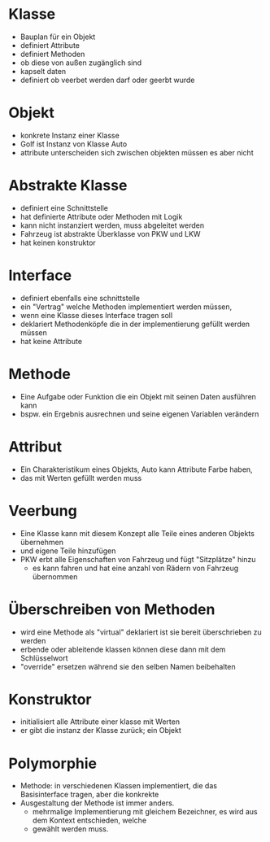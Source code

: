 # Klasse
- Bauplan für ein Objekt
- definiert Attribute
- definiert Methoden
- ob diese von außen zugänglich sind
- kapselt daten
- definiert ob veerbet werden darf oder geerbt wurde

# Objekt
- konkrete Instanz einer Klasse
- Golf ist Instanz von Klasse Auto
- attribute unterscheiden sich zwischen objekten müssen es aber nicht

# Abstrakte Klasse
- definiert eine Schnittstelle
- hat definierte Attribute oder Methoden mit Logik
- kann nicht instanziert werden, muss abgeleitet werden
- Fahrzeug ist abstrakte Überklasse von PKW und LKW
- hat keinen konstruktor

# Interface
- definiert ebenfalls eine schnittstelle
- ein "Vertrag" welche Methoden implementiert werden müssen,
- wenn eine Klasse dieses Interface tragen soll
- deklariert Methodenköpfe die in der implementierung gefüllt werden müssen
- hat keine Attribute

# Methode
- Eine Aufgabe oder Funktion die ein Objekt mit seinen Daten ausführen kann
- bspw. ein Ergebnis ausrechnen und seine eigenen Variablen verändern

# Attribut
- Ein Charakteristikum eines Objekts, Auto kann Attribute Farbe haben,
- das mit Werten gefüllt werden muss

# Veerbung
- Eine Klasse kann mit diesem Konzept alle Teile eines anderen Objekts übernehmen
- und eigene Teile hinzufügen
- PKW erbt alle Eigenschaften von Fahrzeug und fügt "Sitzplätze" hinzu
  - es kann fahren und hat eine anzahl von Rädern von Fahrzeug übernommen

# Überschreiben von Methoden
- wird eine Methode als "virtual" deklariert ist sie bereit überschrieben zu werden
- erbende oder ableitende klassen können diese dann mit dem Schlüsselwort
- "override" ersetzen während sie den selben Namen beibehalten

# Konstruktor
- initialisiert alle Attribute einer klasse mit Werten
- er gibt die instanz der Klasse zurück; ein Objekt

# Polymorphie
- Methode: in verschiedenen Klassen implementiert, die das Basisinterface tragen, aber die konkrekte
- Ausgestaltung der Methode ist immer anders.
  - mehrmalige Implementierung mit gleichem Bezeichner, es wird aus dem Kontext entschieden, welche
  - gewählt werden muss.
  
